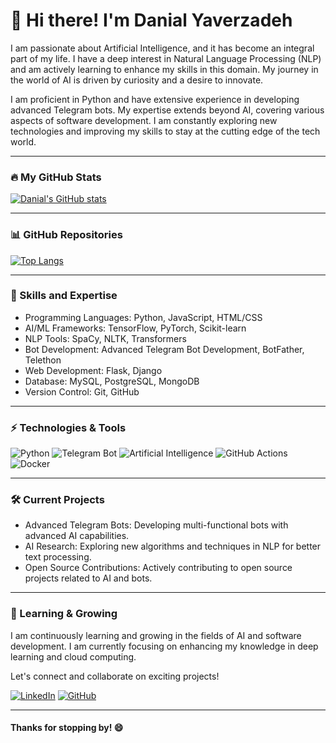 # 👋 Hi there! I'm Danial Yaverzadeh

I am passionate about Artificial Intelligence, and it has become an integral part of my life. I have a deep interest in Natural Language Processing (NLP) and am actively learning to enhance my skills in this domain. My journey in the world of AI is driven by curiosity and a desire to innovate.

I am proficient in Python and have extensive experience in developing advanced Telegram bots. My expertise extends beyond AI, covering various aspects of software development. I am constantly exploring new technologies and improving my skills to stay at the cutting edge of the tech world.

---

### 🔥 My GitHub Stats

[![Danial's GitHub stats](https://github-readme-stats.vercel.app/api?username=YourUsername&show_icons=true&theme=tokyonight)](https://github.com/YourUsername)

---

### 📊 GitHub Repositories

[![Top Langs](https://github-readme-stats.vercel.app/api/top-langs/?username=YourUsername&layout=compact&theme=tokyonight)](https://github.com/YourUsername)

---

### 🚀 Skills and Expertise

- Programming Languages: Python, JavaScript, HTML/CSS
- AI/ML Frameworks: TensorFlow, PyTorch, Scikit-learn
- NLP Tools: SpaCy, NLTK, Transformers
- Bot Development: Advanced Telegram Bot Development, BotFather, Telethon
- Web Development: Flask, Django
- Database: MySQL, PostgreSQL, MongoDB
- Version Control: Git, GitHub

---

### ⚡ Technologies & Tools

![Python](https://img.shields.io/badge/-Python-3776AB?logo=python&logoColor=white&style=for-the-badge)
![Telegram Bot](https://img.shields.io/badge/-Telegram%20Bot-2CA5E0?logo=telegram&logoColor=white&style=for-the-badge)
![Artificial Intelligence](https://img.shields.io/badge/-Artificial%20Intelligence-FF6F00?logo=ai&logoColor=white&style=for-the-badge)
![GitHub Actions](https://img.shields.io/badge/-GitHub%20Actions-2088FF?logo=github-actions&logoColor=white&style=for-the-badge)
![Docker](https://img.shields.io/badge/-Docker-2496ED?logo=docker&logoColor=white&style=for-the-badge)

---

### 🛠️ Current Projects

- Advanced Telegram Bots: Developing multi-functional bots with advanced AI capabilities.
- AI Research: Exploring new algorithms and techniques in NLP for better text processing.
- Open Source Contributions: Actively contributing to open source projects related to AI and bots.

---

### 🌱 Learning & Growing

I am continuously learning and growing in the fields of AI and software development. I am currently focusing on enhancing my knowledge in deep learning and cloud computing.

Let's connect and collaborate on exciting projects!

[![LinkedIn](https://img.shields.io/badge/-LinkedIn-0A66C2?logo=linkedin&logoColor=white&style=for-the-badge)](https://www.linkedin.com/in/your-profile)
[![GitHub](https://img.shields.io/badge/-GitHub-181717?logo=github&logoColor=white&style=for-the-badge)](https://github.com/YourUsername)

---

#### Thanks for stopping by! 😄
